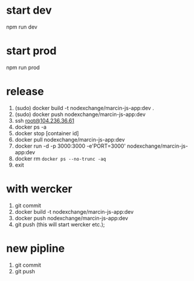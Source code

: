 # start dev 
npm run dev

# start prod
npm run prod

# release

1. (sudo) docker build -t nodexchange/marcin-js-app:dev .
2. (sudo) docker push nodexchange/marcin-js-app:dev
3. ssh root@104.236.36.61
4. docker ps -a
5. docker stop [container id]
6. docker pull nodexchange/marcin-js-app:dev
7. docker run -d -p 3000:3000 -e'PORT=3000' nodexchange/marcin-js-app:dev
8. docker rm `docker ps --no-trunc -aq`
9. exit

# with wercker
1. git commit
2. docker build -t nodexchange/marcin-js-app:dev
3. docker push nodexchange/marcin-js-app:dev
4. git push (this will start wercker etc.);

# new pipline
1. git commit 
2. git push